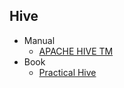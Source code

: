 ## Hive

+ Manual
    + [APACHE HIVE TM](https://hive.apache.org/)
+ Book
    + [Practical Hive](https://www.apress.com/jp/book/9781484202722)
